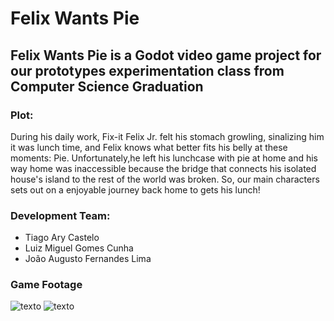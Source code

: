 # Felix Wants Pie 
## Felix Wants Pie is a Godot video game project for our prototypes experimentation class from Computer Science Graduation

### Plot:
During his daily work, Fix-it Felix Jr. felt his stomach growling, sinalizing him it was lunch time, and Felix knows what better fits his belly at these moments: Pie.
Unfortunately,he left his lunchcase with pie at home and his way home was inaccessible because the bridge that connects his isolated house's island to the rest of the world was broken. So, our main characters sets
out on a enjoyable journey back home to gets his lunch!


### Development Team:
- Tiago Ary Castelo
- Luiz Miguel Gomes Cunha
- João Augusto Fernandes Lima

### Game Footage

![texto]('https://github.com/tiagoAry15/FelixWantsPie/blob/main/FixItFelix/footage/first%20game.png') 
![texto]('https://github.com/tiagoAry15/FelixWantsPie/blob/main/FixItFelix/footage/ingame.png')